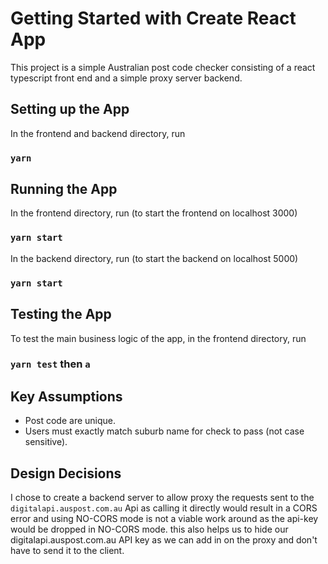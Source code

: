 # Getting Started with Create React App

This project is a simple Australian post code checker consisting of a react typescript front end and a simple proxy server backend.

## Setting up the App

In the frontend and backend directory, run

### `yarn`

## Running the App

In the frontend directory, run (to start the frontend on localhost 3000)

### `yarn start`

In the backend directory, run (to start the backend on localhost 5000)

### `yarn start`

## Testing the App

To test the main business logic of the app, in the frontend directory, run

### `yarn test` then `a`

## Key Assumptions 

  * Post code are unique.
  * Users must exactly match suburb name for check to pass (not case sensitive).


## Design Decisions

I chose to create a backend server to allow proxy the requests sent to the `digitalapi.auspost.com.au` Api as calling it directly would result in a CORS error and using NO-CORS mode is not a viable work around as the api-key would be dropped in NO-CORS mode. this also helps us to hide our digitalapi.auspost.com.au API key as we can add in on the proxy and don't have to send it to the client.
